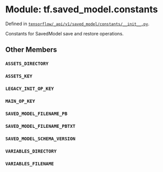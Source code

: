<div itemscope itemtype="http://developers.google.com/ReferenceObject">
<meta itemprop="name" content="tf.saved_model.constants" />
<meta itemprop="path" content="Stable" />
<meta itemprop="property" content="ASSETS_DIRECTORY"/>
<meta itemprop="property" content="ASSETS_KEY"/>
<meta itemprop="property" content="LEGACY_INIT_OP_KEY"/>
<meta itemprop="property" content="MAIN_OP_KEY"/>
<meta itemprop="property" content="SAVED_MODEL_FILENAME_PB"/>
<meta itemprop="property" content="SAVED_MODEL_FILENAME_PBTXT"/>
<meta itemprop="property" content="SAVED_MODEL_SCHEMA_VERSION"/>
<meta itemprop="property" content="VARIABLES_DIRECTORY"/>
<meta itemprop="property" content="VARIABLES_FILENAME"/>
</div>

# Module: tf.saved_model.constants



Defined in [`tensorflow/_api/v1/saved_model/constants/__init__.py`](/code/stable/tensorflow/_api/v1/saved_model/constants/__init__.py).

Constants for SavedModel save and restore operations.

## Other Members

<h3 id="ASSETS_DIRECTORY"><code>ASSETS_DIRECTORY</code></h3>

<h3 id="ASSETS_KEY"><code>ASSETS_KEY</code></h3>

<h3 id="LEGACY_INIT_OP_KEY"><code>LEGACY_INIT_OP_KEY</code></h3>

<h3 id="MAIN_OP_KEY"><code>MAIN_OP_KEY</code></h3>

<h3 id="SAVED_MODEL_FILENAME_PB"><code>SAVED_MODEL_FILENAME_PB</code></h3>

<h3 id="SAVED_MODEL_FILENAME_PBTXT"><code>SAVED_MODEL_FILENAME_PBTXT</code></h3>

<h3 id="SAVED_MODEL_SCHEMA_VERSION"><code>SAVED_MODEL_SCHEMA_VERSION</code></h3>

<h3 id="VARIABLES_DIRECTORY"><code>VARIABLES_DIRECTORY</code></h3>

<h3 id="VARIABLES_FILENAME"><code>VARIABLES_FILENAME</code></h3>


